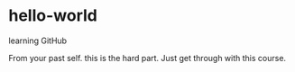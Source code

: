 # hello-world
learning GitHub

From your past self. this is the hard part. Just get through with this course.
